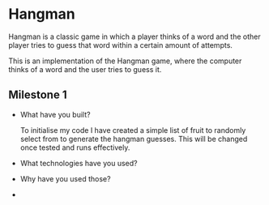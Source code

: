 # Hangman
Hangman is a classic game in which a player thinks of a word and the other player tries to guess that word within a certain amount of attempts.

This is an implementation of the Hangman game, where the computer thinks of a word and the user tries to guess it. 

## Milestone 1

<ul>
    <li>What have you built?</li>
    <p>To initialise my code I have created a simple list of fruit to randomly select from to generate the hangman guesses. This will be changed once tested and runs effectively.</p>
    <li>What technologies have you used?</li>
    <p></p>
    <li>Why have you used those?</li>
    <p></p>
    <li>
</ul>